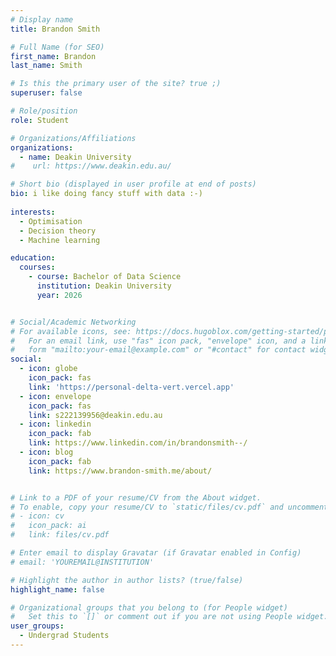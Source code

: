```yaml
---
# Display name
title: Brandon Smith 

# Full Name (for SEO)
first_name: Brandon
last_name: Smith

# Is this the primary user of the site? true ;)
superuser: false

# Role/position
role: Student

# Organizations/Affiliations
organizations:
  - name: Deakin University
#    url: https://www.deakin.edu.au/

# Short bio (displayed in user profile at end of posts)
bio: i like doing fancy stuff with data :-)
 
interests:
  - Optimisation 
  - Decision theory
  - Machine learning

education:
  courses:
    - course: Bachelor of Data Science
      institution: Deakin University
      year: 2026


# Social/Academic Networking
# For available icons, see: https://docs.hugoblox.com/getting-started/page-builder/#icons
#   For an email link, use "fas" icon pack, "envelope" icon, and a link in the
#   form "mailto:your-email@example.com" or "#contact" for contact widget.
social:
  - icon: globe
    icon_pack: fas
    link: 'https://personal-delta-vert.vercel.app'
  - icon: envelope
    icon_pack: fas
    link: s222139956@deakin.edu.au
  - icon: linkedin
    icon_pack: fab
    link: https://www.linkedin.com/in/brandonsmith--/
  - icon: blog
    icon_pack: fab
    link: https://www.brandon-smith.me/about/


# Link to a PDF of your resume/CV from the About widget.
# To enable, copy your resume/CV to `static/files/cv.pdf` and uncomment the lines below.
# - icon: cv
#   icon_pack: ai
#   link: files/cv.pdf

# Enter email to display Gravatar (if Gravatar enabled in Config)
# email: 'YOUREMAIL@INSTITUTION'

# Highlight the author in author lists? (true/false)
highlight_name: false

# Organizational groups that you belong to (for People widget)
#   Set this to `[]` or comment out if you are not using People widget.
user_groups:
  - Undergrad Students
---
```

